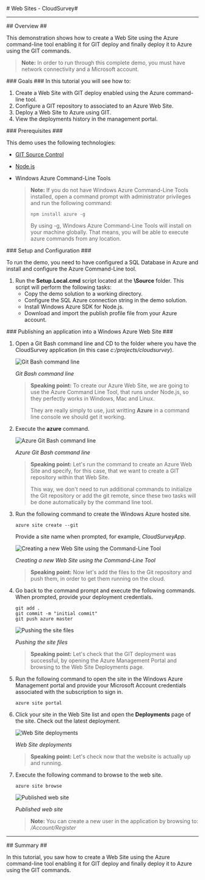 ﻿<a name="title" />
# Web Sites - CloudSurvey#

---

<a name="Overview" />
## Overview ##

This demonstration shows how to create a Web Site using the Azure command-line tool enabling it for GIT deploy and finally deploy it to Azure using the GIT commands.

> **Note:** In order to run through this complete demo, you must have network connectivity and a Microsoft account.

<a id="goals" />
### Goals ###
In this tutorial you will see how to:

1. Create a Web Site with GIT deploy enabled using the Azure command-line tool.
1. Configure a GIT repository to associated to an Azure Web Site.
1. Deploy a Web Site to Azure using GIT.
1. View the deployments history in the management portal.

<a name="prerequisites" />
### Prerequisites ###

This demo uses the following technologies:

- [GIT Source Control](http://git-scm.com/)
- [Node.js](http://nodejs.org/#download)
- Windows Azure Command-Line Tools

	> **Note:** If you do not have Windows Azure Command-Line Tools installed, open a command prompt with administrator privileges and run the following command:
	> 
	> `npm install azure -g`
	> 
	> By using -g, Windows Azure Command-Line Tools will install on your machine globally. That means, you will be able to execute azure commands from any location.

<a name="setup" />
### Setup and Configuration ###

To run the demo, you need to have configured a SQL Database in Azure and install and configure the Azure Command-Line tool.

1. Run the **Setup.Local.cmd** script located at the **\Source** folder. This script will perform the following tasks:
	* Copy the demo solution to a working directory.
	* Configure the SQL Azure connection string in the demo solution.
	* Install Windows Azure SDK for Node.js.
	* Download and import the publish profile file from your Azure account.

<a name="segment1" />
### Publishing an application into a Windows Azure Web Site ###

1. Open a Git Bash command line and CD to the folder where you have the CloudSurvey application (in this case *c:/projects/cloudsurvey*).

	![Git Bash command line](images/git-bash-command-line.png?raw=true "Git Bash command line")

	_Git Bash command line_

	> **Speaking point:**
	> To create our Azure Web Site, we are going to use the Azure Command Line Tool, that runs under Node.js, so they perfectly works in Windows, Mac and Linux.
	> 
	> They are really simply to use, just writting **Azure** in a command line console we should get it working.

1. Execute the **azure** command.

	![Azure Git Bash command line](images/azure-git-bash-command-line.png?raw=true "Azure Git Bash command line")

	_Azure Git Bash command line_

	> **Speaking point:**
	> Let's run the command to create an Azure Web Site and specify, for this case, that we want to create a GIT repository within that Web Site.
	>
	> This way, we don't need to run additional commands to initialize the Git repository or add the git remote, since these two tasks will be done automatically by the command line tool.

1. Run the following command to create the Windows Azure hosted site.

	```CommandPrompt
	azure site create --git
	```

	Provide a site name when prompted, for example, _CloudSurveyApp_.

	![Creating a new Web Site using the Command-Line Tool](images/new-web-site-cli.png?raw=true "Creating a new Web Site using the Command-Line Tool")

	_Creating a new Web Site using the Command-Line Tool_

	> **Speaking point:**
	> Now let's add the files to the Git repository and push them, in order to get them running on the cloud.

1. Go back to the command prompt and execute the following commands. When prompted, provide your deployment credentials.

	```CommandPrompt
	git add .
	git commit -m "initial commit"
	git push azure master
	```
	![Pushing the site files](images/push-site.png?raw=true "Pushing the site files")

	_Pushing the site files_

	> **Speaking point:**
	> Let's check that the GIT deployment was successful, by opening the Azure Management Portal and browsing to the Web Site Deployments page.

1. Run the following command to open the site in the Windows Azure Management portal and provide your Microsoft Account credentials associated with the subscription to sign in.

	```CommandPrompt
	azure site portal
	```

1. Click your site in the Web Site list and open the **Deployments** page of the site. Check out the latest deployment.

	![Web Site deployments](images/site-deployments.png?raw=true "Web Site deployments")

	_Web Site deployments_

	> **Speaking point:**
	> Let's check now that the website is actually up and running.

1. Execute the following command to browse to the web site.

	```CommandPrompt
	azure site browse
	```

	![Published web site](images/website-working-cli.png?raw=true "Published web site")

	_Published web site_

	> **Note:**
	> You can create a new user in the application by browsing to: _/Account/Register_

---

<a name="summary" />
## Summary ##

In this tutorial, you saw how to create a Web Site using the Azure command-line tool enabling it for GIT deploy and finally deploy it to Azure using the GIT commands.